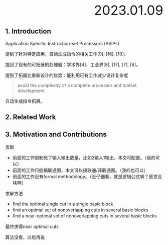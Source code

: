 <div style="text-align:right; font-size:3em;">2023.01.09</div>

## 1. Introduction

Application Specific Instruction-set Processors (ASIPs)

提到了针对特定应用，自动生成指令的相关工作[9], [16], [10]。

提到了现有的可拓展的处理器：学术界[4]，工业界[8], [17], [7], [6]。

提到了拓展比重新设计的优势：能利用已有工作减少设计复杂度
> avoid the complexity of a complete processor
> and toolset development

自动生成指令拓展。

## 2. Related Work

## 3. Motivation and Contributions

贡献

* 前面的工作限制死了输入输出数量，比如2输入1输出，本文可配置。（我的可以）
* 前面的工作只能搞联通图，本文可以搞联通/非联通图。（我的也可以）
* 前面的工作没有formal methodology。（没仔细看，就是逻辑公式嘛？感觉没啥啊）

求解方法

* ﬁnd the optimal single cut in a single basic block
* ﬁnd an optimal set of nonoverlapping cuts in several basic blocks
* ﬁnd a near-optimal set of nonoverlapping cuts in several basic blocks

最终求得near optimal cuts

算法没看，以后再说
